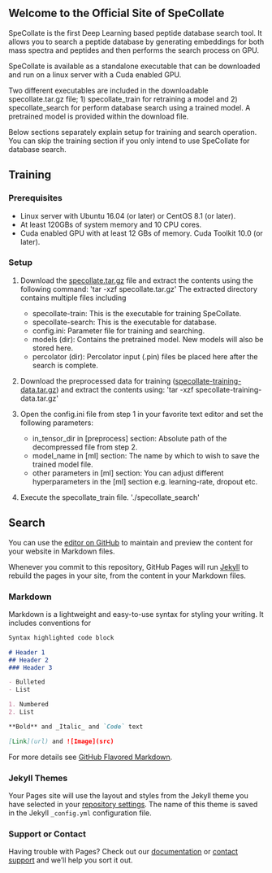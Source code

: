 ## Welcome to the Official Site of SpeCollate

SpeCollate is the first Deep Learning based peptide database search tool. It allows you to search a peptide database by generating embeddings for both mass spectra and peptides and then performs the search process on GPU.

SpeCollate is available as a standalone executable that can be downloaded and run on a linux server with a Cuda enabled GPU.

Two different executables are included in the downloadable specollate.tar.gz file; 1) specollate_train for retraining a model and 2) specollate_search for perform database search using a trained model. A pretrained model is provided within the download file.

Below sections separately explain setup for training and search operation. You can skip the training section if you only intend to use SpeCollate for database search.

## Training

### Prerequisites

- Linux server with Ubuntu 16.04 (or later) or CentOS 8.1 (or later).
- At least 120GBs of system memory and 10 CPU cores.
- Cuda enabled GPU with at least 12 GBs of memory. Cuda Toolkit 10.0 (or later).

### Setup

1. Download the [specollate.tar.gz](link) file and extract the contents using the following command:
'tar -xzf specollate.tar.gz'
The extracted directory contains multiple files including 
    - specollate-train: This is the executable for training SpeCollate.
    - specollate-search: This is the executable for database.
    - config.ini: Parameter file for training and searching.
    - models (dir): Contains the pretrained model. New models will also be stored here.
    - percolator (dir): Percolator input (.pin) files be placed here after the search is complete.

2. Download the preprocessed data for training ([specollate-training-data.tar.gz](link)) and extract the contents using:
'tar -xzf specollate-training-data.tar.gz'

3. Open the config.ini file from step 1 in your favorite text editor and set the following parameters:
    - in_tensor_dir in [preprocess] section: Absolute path of the decompressed file from step 2.
    - model_name in [ml] section: The name by which to wish to save the trained model file.
    - other parameters in [ml] section: You can adjust different hyperparameters in the [ml] section e.g. learning-rate, dropout etc.

4. Execute the specollate_train file.
'./specollate_search'

## Search



You can use the [editor on GitHub](https://github.com/Usman095/SpeCollate/edit/gh-pages/index.md) to maintain and preview the content for your website in Markdown files.

Whenever you commit to this repository, GitHub Pages will run [Jekyll](https://jekyllrb.com/) to rebuild the pages in your site, from the content in your Markdown files.

### Markdown

Markdown is a lightweight and easy-to-use syntax for styling your writing. It includes conventions for

```markdown
Syntax highlighted code block

# Header 1
## Header 2
### Header 3

- Bulleted
- List

1. Numbered
2. List

**Bold** and _Italic_ and `Code` text

[Link](url) and ![Image](src)
```

For more details see [GitHub Flavored Markdown](https://guides.github.com/features/mastering-markdown/).

### Jekyll Themes

Your Pages site will use the layout and styles from the Jekyll theme you have selected in your [repository settings](https://github.com/Usman095/SpeCollate/settings/pages). The name of this theme is saved in the Jekyll `_config.yml` configuration file.

### Support or Contact

Having trouble with Pages? Check out our [documentation](https://docs.github.com/categories/github-pages-basics/) or [contact support](https://support.github.com/contact) and we’ll help you sort it out.
